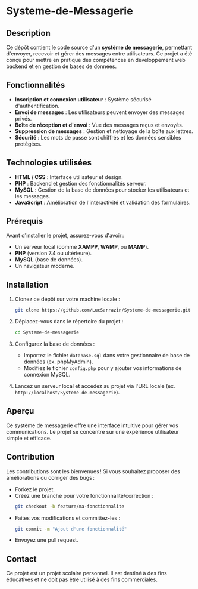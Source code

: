 # Systeme-de-Messagerie

## Description

Ce dépôt contient le code source d'un **système de messagerie**, permettant d'envoyer, recevoir et gérer des messages entre utilisateurs. Ce projet a été conçu pour mettre en pratique des compétences en développement web backend et en gestion de bases de données.

## Fonctionnalités

- **Inscription et connexion utilisateur** : Système sécurisé d'authentification.
- **Envoi de messages** : Les utilisateurs peuvent envoyer des messages privés.
- **Boîte de réception et d'envoi** : Vue des messages reçus et envoyés.
- **Suppression de messages** : Gestion et nettoyage de la boîte aux lettres.
- **Sécurité** : Les mots de passe sont chiffrés et les données sensibles protégées.

## Technologies utilisées

- **HTML / CSS** : Interface utilisateur et design.
- **PHP** : Backend et gestion des fonctionnalités serveur.
- **MySQL** : Gestion de la base de données pour stocker les utilisateurs et les messages.
- **JavaScript** : Amélioration de l'interactivité et validation des formulaires.

## Prérequis

Avant d'installer le projet, assurez-vous d'avoir :
- Un serveur local (comme **XAMPP**, **WAMP**, ou **MAMP**).
- **PHP** (version 7.4 ou ultérieure).
- **MySQL** (base de données).
- Un navigateur moderne.

## Installation

1. Clonez ce dépôt sur votre machine locale :
   ```bash
   git clone https://github.com/LucSarrazin/Systeme-de-messagerie.git
   ```

2. Déplacez-vous dans le répertoire du projet :
   ```bash
   cd Systeme-de-messagerie
   ```

3. Configurez la base de données :
   - Importez le fichier `database.sql` dans votre gestionnaire de base de données (ex. phpMyAdmin).
   - Modifiez le fichier `config.php` pour y ajouter vos informations de connexion MySQL.

4. Lancez un serveur local et accédez au projet via l'URL locale (ex. `http://localhost/Systeme-de-messagerie`).

## Aperçu

Ce système de messagerie offre une interface intuitive pour gérer vos communications. Le projet se concentre sur une expérience utilisateur simple et efficace.

## Contribution

Les contributions sont les bienvenues ! Si vous souhaitez proposer des améliorations ou corriger des bugs :
- Forkez le projet.
- Créez une branche pour votre fonctionnalité/correction :
   ```bash
   git checkout -b feature/ma-fonctionnalite
   ```
- Faites vos modifications et committez-les :
   ```bash
   git commit -m "Ajout d'une fonctionnalité"
   ```
- Envoyez une pull request.

## Contact

Ce projet est un projet scolaire personnel. Il est destiné à des fins éducatives et ne doit pas être utilisé à des fins commerciales.
